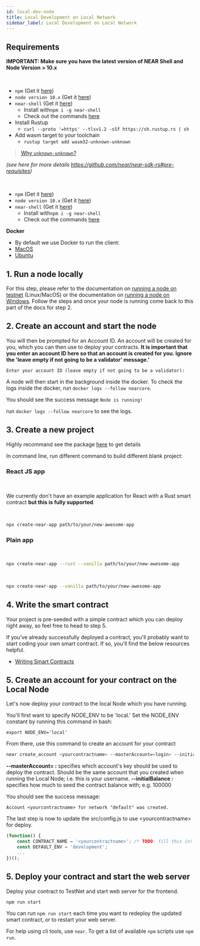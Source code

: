 ```yaml
---
id: local-dev-node
title: Local Development on Local Network
sidebar_label: Local Development on Local Network
---
```


## Requirements

**IMPORTANT: Make sure you have the latest version of NEAR Shell and Node Version &gt; 10.x**

<!--DOCUSAURUS_CODE_TABS-->

<!--Rust-->

<br>

- `npm` (Get it [here](https://www.npmjs.com/get-npm))
- `node version 10.x` (Get it [here](https://nodejs.org/en/download))
- `near-shell`  (Get it [here](/docs/development/near-shell))
  - Install with`npm i -g near-shell`
  - Check out the commands [here](https://github.com/nearprotocol/near-shell)
- Install Rustup
  - `curl --proto '=https' --tlsv1.2 -sSf https://sh.rustup.rs | sh`
- Add wasm target to your toolchain
  - `rustup target add wasm32-unknown-unknown`
  
<blockquote class="info">
  <a href="https://doc.rust-lang.org/edition-guide/rust-2018/platform-and-target-support/webassembly-support.html" target="_blank">Why <code>unknown-unknown</code>?</a>
</blockquote>  

*(see here for more details https://github.com/near/near-sdk-rs#pre-requisites)*

<!--AssemblyScript-->

<br>

- `npm` (Get it [here](https://www.npmjs.com/get-npm))
- `node version 10.x` (Get it [here](https://nodejs.org/en/download))
- `near-shell`  (Get it [here](/docs/development/near-shell))
  - Install with`npm i -g near-shell`
  - Check out the commands [here](https://github.com/nearprotocol/near-shell)

<!--END_DOCUSAURUS_CODE_TABS-->


**Docker**

* By default we use Docker to run the client:
* [MacOS](https://docs.docker.com/docker-for-mac/install/)
* [Ubuntu](https://docs.docker.com/install/linux/docker-ce/ubuntu/)

## 1. **Run a node locally**

For this step, please refer to the documentation on [running a node on testnet](../local-setup/local-dev-testnet.md) (Linux/MacOS) or the documentation on [running a node on Windows](../local-setup/local-dev-testnet.md). Follow the steps and once your node is running come back to this part of the docs for step 2.

## 2. Create an account and start the node

You will then be prompted for an Account ID. An account will be created for you, which you can then use to deploy your contracts. **It is important that you enter an account ID here so that an account is created for you. Ignore the 'leave empty if not going to be a validator' message.'**

```
Enter your account ID (leave empty if not going to be a validator):
```

A node will then start in the background inside the docker. To check the logs inside the docker, run `docker logs --follow nearcore`.

You should see the success message `Node is running!`

run `docker logs --follow nearcore` to see the logs.

## 3. Create a new project

Highly recommand see the package [here](https://github.com/nearprotocol/create-near-app) to get details

In command line, run different command to build different blank project:

### React JS app

<!--DOCUSAURUS_CODE_TABS-->

<!--Rust-->

<br>

We currently don't have an example application for React with a Rust smart contract **but this is fully supported**.

<!--AssemblyScript-->

<br>

```bash
npx create-near-app path/to/your/new-awesome-app
```

<!--END_DOCUSAURUS_CODE_TABS-->


### Plain app

<!--DOCUSAURUS_CODE_TABS-->

<!--Rust-->

<br>

```bash
npx create-near-app --rust --vanilla path/to/your/new-awesome-app
```

<!--AssemblyScript-->

<br>

```bash
npx create-near-app --vanilla path/to/your/new-awesome-app
```

<!--END_DOCUSAURUS_CODE_TABS-->


## 4. Write the smart contract

Your project is pre-seeded with a simple contract which you can deploy right away, so feel free to head to step 5.

If you've already successfully deployed a contract, you'll probably want to start coding your own smart contract. If so, you'll find the below resources helpful.

* [Writing Smart Contracts](/docs/roles/developer/contracts/intro)

## 5. Create an account for your contract on the Local Node

Let's now deploy your contract to the local Node which you have running.

You'll first want to specify NODE\_ENV to be 'local.' Set the NODE\_ENV constant by running this command in bash:

`export NODE_ENV='local'`

From there, use this command to create an account for your contract

```bash
near create_account <yourcontractname> --masterAccount=<login> --initialBalance <initalbalance>
```

**--masterAccount= :** specifies which account's key should be used to deploy the contract. Should be the same account that you created when running the Local Node; i.e. this is your username.
**--initialBalance :** specifies how much to seed the contract balance with; e.g. 100000

You should see the success message:

`Account <yourcontractname> for network "default" was created.`

The last step is now to update the src/config.js to use &lt;yourcontractname&gt; for deploy.

```javascript
(function() {
    const CONTRACT_NAME = '<yourcontractname>'; /* TODO: fill this in! */
    const DEFAULT_ENV = 'development';
    ...
})();
```

## 5. Deploy your contract and start the web server

Deploy your contract to TestNet and start web server for the frontend.

```bash
npm run start
```

You can run `npm run start` each time you want to redeploy the updated smart contract, or to restart your web server.

For help using cli tools, use `near`. To get a list of available `npm` scripts use `npm run`.
